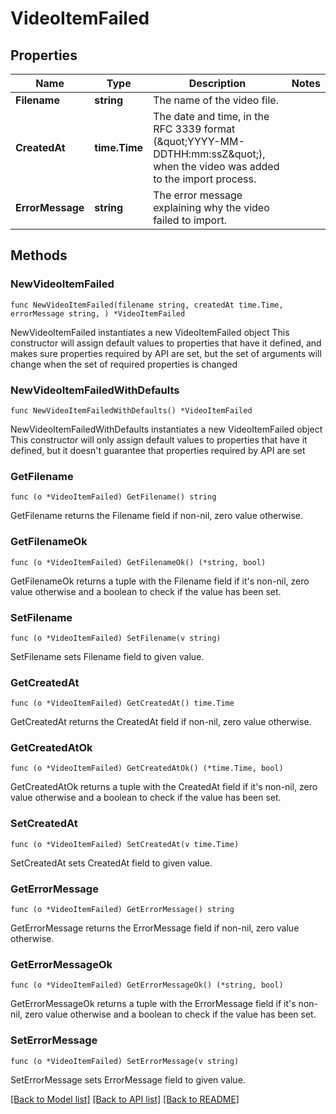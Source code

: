 # VideoItemFailed

## Properties

Name | Type | Description | Notes
------------ | ------------- | ------------- | -------------
**Filename** | **string** | The name of the video file. | 
**CreatedAt** | **time.Time** | The date and time, in the RFC 3339 format (\&quot;YYYY-MM-DDTHH:mm:ssZ\&quot;), when the video was added to the import process. | 
**ErrorMessage** | **string** | The error message explaining why the video failed to import. | 

## Methods

### NewVideoItemFailed

`func NewVideoItemFailed(filename string, createdAt time.Time, errorMessage string, ) *VideoItemFailed`

NewVideoItemFailed instantiates a new VideoItemFailed object
This constructor will assign default values to properties that have it defined,
and makes sure properties required by API are set, but the set of arguments
will change when the set of required properties is changed

### NewVideoItemFailedWithDefaults

`func NewVideoItemFailedWithDefaults() *VideoItemFailed`

NewVideoItemFailedWithDefaults instantiates a new VideoItemFailed object
This constructor will only assign default values to properties that have it defined,
but it doesn't guarantee that properties required by API are set

### GetFilename

`func (o *VideoItemFailed) GetFilename() string`

GetFilename returns the Filename field if non-nil, zero value otherwise.

### GetFilenameOk

`func (o *VideoItemFailed) GetFilenameOk() (*string, bool)`

GetFilenameOk returns a tuple with the Filename field if it's non-nil, zero value otherwise
and a boolean to check if the value has been set.

### SetFilename

`func (o *VideoItemFailed) SetFilename(v string)`

SetFilename sets Filename field to given value.


### GetCreatedAt

`func (o *VideoItemFailed) GetCreatedAt() time.Time`

GetCreatedAt returns the CreatedAt field if non-nil, zero value otherwise.

### GetCreatedAtOk

`func (o *VideoItemFailed) GetCreatedAtOk() (*time.Time, bool)`

GetCreatedAtOk returns a tuple with the CreatedAt field if it's non-nil, zero value otherwise
and a boolean to check if the value has been set.

### SetCreatedAt

`func (o *VideoItemFailed) SetCreatedAt(v time.Time)`

SetCreatedAt sets CreatedAt field to given value.


### GetErrorMessage

`func (o *VideoItemFailed) GetErrorMessage() string`

GetErrorMessage returns the ErrorMessage field if non-nil, zero value otherwise.

### GetErrorMessageOk

`func (o *VideoItemFailed) GetErrorMessageOk() (*string, bool)`

GetErrorMessageOk returns a tuple with the ErrorMessage field if it's non-nil, zero value otherwise
and a boolean to check if the value has been set.

### SetErrorMessage

`func (o *VideoItemFailed) SetErrorMessage(v string)`

SetErrorMessage sets ErrorMessage field to given value.



[[Back to Model list]](../README.md#documentation-for-models) [[Back to API list]](../README.md#documentation-for-api-endpoints) [[Back to README]](../README.md)


